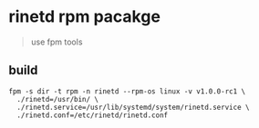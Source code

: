 # rinetd rpm pacakge

> use fpm tools

## build

```code
fpm -s dir -t rpm -n rinetd --rpm-os linux -v v1.0.0-rc1 \
  ./rinetd=/usr/bin/ \
  ./rinetd.service=/usr/lib/systemd/system/rinetd.service \
  ./rinetd.conf=/etc/rinetd/rinetd.conf
```